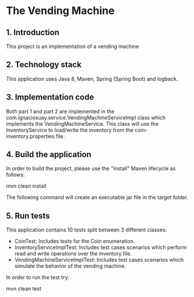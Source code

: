 # The Vending Machine

## 1. Introduction

This project is an implementation of a vending machine

## 2. Technology stack

This application uses Java 8, Maven, Spring (Spring Boot) and logback.

## 3. Implementation code

Both part 1 and part 2 are implemented in the com.ignaciosuay.service.VendingMachineServiceImpl class which implements the VendingMachineService. 
This class will use the InventoryService to load/write the inventory from the coin-inventory.properties file.

## 4. Build the application

In order to build the project, please use the "install" Maven lifecycle as follows:

mvn clean install

The following command will create an executable jar file in the target folder. 

## 5. Run tests

This application contains 10 tests split between 3 different classes: 
 - CoinTest: Includes tests for the Coin enumeration.
 - InventoryServiceImplTest: Includes test cases scenarios which perform read and write operations over the inventory file.
 - VendingMachineServiceImplTest: Includes test cases scenarios which simulate the behavior of the vending machine. 

In order to run the test try:

mvn clean test
